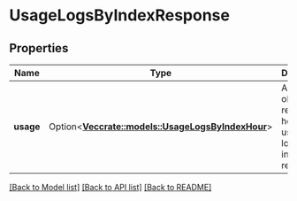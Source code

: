# UsageLogsByIndexResponse

## Properties

Name | Type | Description | Notes
------------ | ------------- | ------------- | -------------
**usage** | Option<[**Vec<crate::models::UsageLogsByIndexHour>**](UsageLogsByIndexHour.md)> | An array of objects regarding hourly usage of logs by index response. | [optional]

[[Back to Model list]](../README.md#documentation-for-models) [[Back to API list]](../README.md#documentation-for-api-endpoints) [[Back to README]](../README.md)


